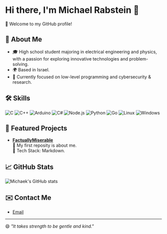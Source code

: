 # Hi there, I'm Michael Rabstein 👋

🌟 Welcome to my GitHub profile!

## 🚀 About Me
- 🎓 High school student majoring in electrical engineering and physics, with a passion for exploring innovative technologies and problem-solving.
- 🌍 Based in Israel.
- 🔭 Currently focused on low-level programming and cybersecurity & research.

## 🛠️ Skills
![C](https://img.shields.io/badge/C-A8B9CC?logo=c&logoColor=white)
![C++](https://img.shields.io/badge/C++-00599C?logo=cplusplus&logoColor=white)
![Arduino](https://img.shields.io/badge/Arduino-00979D?logo=arduino&logoColor=white)
![C#](https://img.shields.io/badge/C%23-239120?logo=csharp&logoColor=white)
![Node.js](https://img.shields.io/badge/Node.js-339933?logo=nodedotjs&logoColor=white)
![Python](https://img.shields.io/badge/Python-3776AB?logo=python&logoColor=white)
![Go](https://img.shields.io/badge/Go-00ADD8?logo=go&logoColor=white)
![Linux](https://img.shields.io/badge/Linux-FCC624?logo=linux&logoColor=black)
![Windows](https://img.shields.io/badge/Windows-0078D6?logo=windows&logoColor=white)

## 📂 Featured Projects
- [**FactuallyMiserable**](https://github.com/FactuallyMiserable/FactuallyMiserable)  
  📜 My first reposity is about me.  
  🔧 Tech Stack: Markdown.

## 📈 GitHub Stats
![Michaek's GitHub stats](https://github-readme-stats.vercel.app/api?username=FactuallyMiserable&show_icons=true&theme=radical)

## ✉️ Contact Me
- [Email](mailto:michaelrabs+github@proton.me)


---

😄 *"It takes strength to be gentle and kind."*

